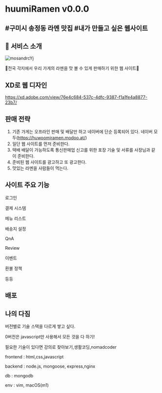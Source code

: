 # huumiRamen v0.0.0
## #구미시 송정동 라멘 맛집 #내가 만들고 싶은 웹사이트
## 🍜 서비스 소개

![mosandrcYj](https://user-images.githubusercontent.com/56814290/127066496-d711e2da-fd8f-437e-aeed-b111bbb96dfc.jpeg)

🏮전국 각지에서 우리 가게의 라멘을 맛 볼 수 있게 판매하기 위한 웹 사이트🏮
## XD로 웹 디자인
https://xd.adobe.com/view/76e4c684-537c-4dfc-9387-f1a1fe4a8877-23b7/

## 판매 전략

1. 기존 가게는 오프라인 판매 및 배달만 하고 네이버에 단순 등록되어 있다.
네이버 모두(https://huwoomiramen.modoo.at/)
2. 일단 웹 사이트를 먼저 준비한다.
3. 택배 배달이 가능하도록 통신판매업 신고를 위한 포장 기술 및 서류를 사장님과 같이 준비한다.
4. 준비된 웹 사이트를 광고하고 또 광고한다.
5. 맛있는 라멘을 사람들이 먹는다.

## 사이트 주요 기능
로그인

결제 시스템

메뉴 리스트

배송지 설정

QnA

Review

이벤트

환불 정책

등등

## 배포

## 나의 다짐
버전별로 기술 스택을 다르게 쌓고 싶다.

0버전은 javascript만 사용해서 모든 것을 다 하기!

필요한 기술이 있다면 강의로 찾아보기,생활코딩,nomadcoder

frontend : html,css,javascript  

backend : node.js, mongoose, express,nginx

db : mongodb

env : vim, macOS(m1)
